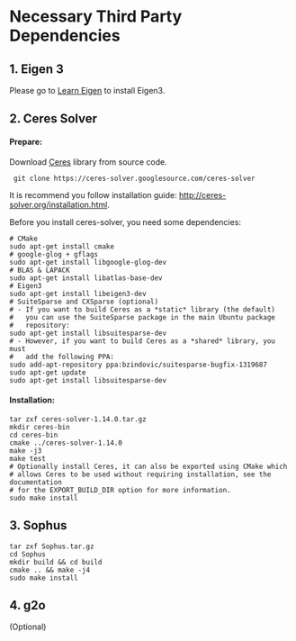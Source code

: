 # Necessary Third Party Dependencies

## 1. Eigen 3

Please go to [Learn Eigen](../programs/c2_learnEigen/README.md) to install Eigen3.

## 2. Ceres Solver

#### Prepare:

Download [Ceres](https://github.com/ceres-solver/ceres-solver) library from source code.
```
 git clone https://ceres-solver.googlesource.com/ceres-solver
``` 

It is recommend you follow installation guide: http://ceres-solver.org/installation.html.

Before you install ceres-solver, you need some dependencies:
```
# CMake
sudo apt-get install cmake
# google-glog + gflags
sudo apt-get install libgoogle-glog-dev
# BLAS & LAPACK
sudo apt-get install libatlas-base-dev
# Eigen3
sudo apt-get install libeigen3-dev
# SuiteSparse and CXSparse (optional)
# - If you want to build Ceres as a *static* library (the default)
#   you can use the SuiteSparse package in the main Ubuntu package
#   repository:
sudo apt-get install libsuitesparse-dev
# - However, if you want to build Ceres as a *shared* library, you must
#   add the following PPA:
sudo add-apt-repository ppa:bzindovic/suitesparse-bugfix-1319687
sudo apt-get update
sudo apt-get install libsuitesparse-dev
```
#### Installation:

```
tar zxf ceres-solver-1.14.0.tar.gz
mkdir ceres-bin
cd ceres-bin
cmake ../ceres-solver-1.14.0
make -j3
make test
# Optionally install Ceres, it can also be exported using CMake which
# allows Ceres to be used without requiring installation, see the documentation
# for the EXPORT_BUILD_DIR option for more information.
sudo make install
```

## 3. Sophus

```
tar zxf Sophus.tar.gz
cd Sophus
mkdir build && cd build
cmake .. && make -j4
sudo make install
```

## 4. g2o
(Optional)



